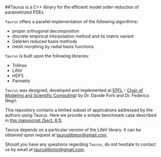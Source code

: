 ##Taurus is a C++ library for the efficient model order reduction of parametrized PDEs

`Taurus` offers a parallel implementation of the following algorithms:

- proper orthogonal decomposition
- discrete empirical interpolation method and its matrix variant
- Galerkin reduced basis methods
- mesh morphing by radial basis functions

`Taurus` is built upon the following libraries:

- Trilinos 
- LifeV
- HDF5
- Parmetis

`Taurus` was designed, developed and implemented at [EPFL](https://www.epfl.ch/) - [Chair of Modeling and Scientific Computing](http://cmcs.epfl.ch/)) by Dr. Davide Forti and Dr. Federico Negri. 

This repository contains a limited subset of applications addressed by the authors using Taurus. Here we provide a simple benchmark case described in [this manuscript (Sect. 6.1)](http://mathicse.epfl.ch/files/content/sites/mathicse/files/Mathicse%20reports%202016/21.2016_DB-AM-AQ.pdf).

Taurus depends on a particular version of the LifeV library. It can be obtained upon request at <tauruslibmor@gmail.com>.

Should you have any questions regarding `Taurus`, do not hesitate to contact us by email at <tauruslibmor@gmail.com>.